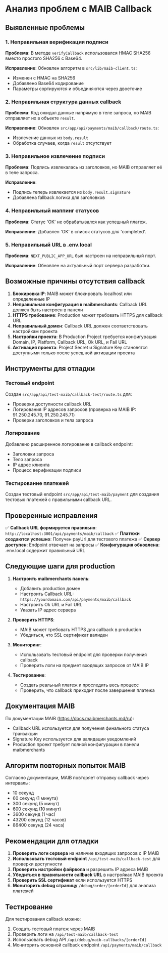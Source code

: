 # Анализ проблем с MAIB Callback

## Выявленные проблемы

### 1. Неправильная верификация подписи
**Проблема**: В методе `verifyCallback` использовался HMAC SHA256 вместо простого SHA256 с Base64.

**Исправление**: Обновлен алгоритм в `src/lib/maib-client.ts`:
- Изменен с HMAC на SHA256
- Добавлено Base64 кодирование
- Параметры сортируются и объединяются через двоеточие

### 2. Неправильная структура данных callback
**Проблема**: Код ожидал данные напрямую в теле запроса, но MAIB отправляет их в объекте `result`.

**Исправление**: Обновлен `src/app/api/payments/maib/callback/route.ts`:
- Извлечение данных из `body.result`
- Обработка случаев, когда `result` отсутствует

### 3. Неправильное извлечение подписи
**Проблема**: Подпись извлекалась из заголовков, но MAIB отправляет её в теле запроса.

**Исправление**: 
- Подпись теперь извлекается из `body.result.signature`
- Добавлена fallback логика для заголовков

### 4. Неправильный маппинг статусов
**Проблема**: Статус 'OK' не обрабатывался как успешный платеж.

**Исправление**: Добавлен 'OK' в список статусов для 'completed'.

### 5. Неправильный URL в .env.local
**Проблема**: `NEXT_PUBLIC_APP_URL` был настроен на неправильный порт.

**Исправление**: Обновлен на актуальный порт сервера разработки.

## Возможные причины отсутствия callback

1. **Блокировка IP**: MAIB может блокировать localhost или определенные IP
2. **Неправильная конфигурация в maibmerchants**: Callback URL должен быть настроен в панели
3. **HTTPS требование**: Production может требовать HTTPS для callback URL
4. **Неправильный домен**: Callback URL должен соответствовать настройкам проекта
5. **Настройки проекта**: В Production Project требуется конфигурация Domain, IP, Platform, Callback URL, Ok URL, и Fail URL
6. **Активация проекта**: Project Secret и Signature Key становятся доступными только после успешной активации проекта

## Инструменты для отладки

### Тестовый endpoint
Создан `src/app/api/test-maib/callback-test/route.ts` для:
- Проверки доступности callback URL
- Логирования IP адресов запросов (проверка на MAIB IP: 91.250.245.70, 91.250.245.71)
- Проверки заголовков и тела запроса

### Логирование
Добавлено расширенное логирование в callback endpoint:
- Заголовки запроса
- Тело запроса
- IP адрес клиента
- Процесс верификации подписи

### Тестирование платежей
Создан тестовый endpoint `src/app/api/test-maib/payment` для создания тестовых платежей с правильными callback URL.

## Проверенные исправления

✅ **Callback URL формируется правильно**: `http://localhost:3001/api/payments/maib/callback`
✅ **Платежи создаются успешно**: Получен payUrl для тестового платежа
✅ **Сервер доступен**: Endpoint отвечает на запросы
✅ **Конфигурация обновлена**: .env.local содержит правильный URL

## Следующие шаги для production

1. **Настроить maibmerchants панель**:
   - Добавить production домен
   - Настроить Callback URL: `https://yourdomain.com/api/payments/maib/callback`
   - Настроить Ok URL и Fail URL
   - Указать IP адрес сервера

2. **Проверить HTTPS**:
   - MAIB может требовать HTTPS для callback в production
   - Убедиться, что SSL сертификат валиден

3. **Мониторинг**:
   - Использовать тестовый endpoint для проверки получения callback
   - Проверить логи на предмет входящих запросов от MAIB IP

4. **Тестирование**:
   - Создать реальный платеж и проследить весь процесс
   - Проверить, что callback приходит после завершения платежа

## Документация MAIB

По документации MAIB (https://docs.maibmerchants.md/ru):
- Callback URL используется для получения финального статуса транзакции
- Signature Key используется для валидации уведомлений
- Production проект требует полной конфигурации в панели maibmerchants

## Алгоритм повторных попыток MAIB

Согласно документации, MAIB повторяет отправку callback через интервалы:
- 10 секунд
- 60 секунд (1 минута)
- 300 секунд (5 минут)
- 600 секунд (10 минут)
- 3600 секунд (1 час)
- 43200 секунд (12 часов)
- 86400 секунд (24 часа)

## Рекомендации для отладки

1. **Проверить логи сервера** на наличие входящих запросов с IP MAIB
2. **Использовать тестовый endpoint** `/api/test-maib/callback-test` для проверки доступности
3. **Проверить настройки файрвола** и разрешить IP адреса MAIB
4. **Убедиться в правильности callback URL** в настройках MAIB проекта
5. **Проверить SSL сертификат** если используется HTTPS
6. **Мониторить debug страницу** `/debug/order/[orderId]` для анализа платежей

## Тестирование

Для тестирования callback можно:
1. Создать тестовый платеж через MAIB
2. Проверить логи на `/api/test-maib/callback-test`
3. Использовать debug API `/api/debug/maib-callbacks/[orderId]`
4. Мониторить основной callback endpoint `/api/payments/maib/callback`
